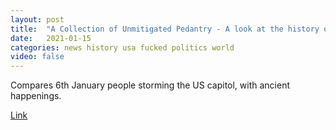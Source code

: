 ```yaml
---
layout: post
title:  "A Collection of Unmitigated Pedantry - A look at the history of battle in popular culture"
date:   2021-01-15
categories: news history usa fucked politics world
video: false
---
```


Compares 6th January people storming the US capitol, with ancient happenings.

[Link](//acoup.blog/2021/01/15/miscellanea-insurrections-ancient-and-modern-and-also-meet-the-academicats/)
